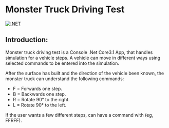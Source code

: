 # Monster Truck Driving Test

[![.NET](https://github.com/waelhsn/VehicleDrivingTest/actions/workflows/dotnet.yml/badge.svg)](https://github.com/waelhsn/VehicleDrivingTest/actions/workflows/dotnet.yml)


## Introduction:
Monster truck driving test is a Console .Net Core3.1 App, that handles simulation for a vehicle steps. A vehicle can move in different ways using selected commands to be entered into the simulation.

After the surface has built and the direction of the vehicle been known, the monster truck can understand the following commands:

 * F = Forwards one step.
 * B = Backwards one step.
 * R = Rotate 90° to the right.
 * L = Rotate 90° to the left.
 
 If the user wants a few different steps, can have a command with (eg, FFRFF).
